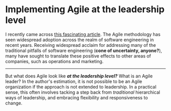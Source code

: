 # Implementing Agile at the leadership level

I recently came across [this fascinating article](https://www.forbes.com/sites/duenablomstrom1/2019/02/11/agile-starts-at-the-top/#185e12aa4421). The Agile methodology has seen widespread adoption across the realm of software engineering in recent years. Receiving widespread acclaim for addressing many of the traditional pitfalls of software engineering (**cone of uncertainty, anyone?**), many have sought to translate these positive effects to other areas of companies, such as operations and marketing.
***
But what does Agile look like **_at the leadership level?_** What is an Agile leader? In the author's estimation, it is not possible to be an Agile organization if the approach is not extended to leadership. In a practical sense, this often involves tacking a step back from *traditional* hierarchical ways of leadership, and embracing flexibility and responsiveness to change. 
